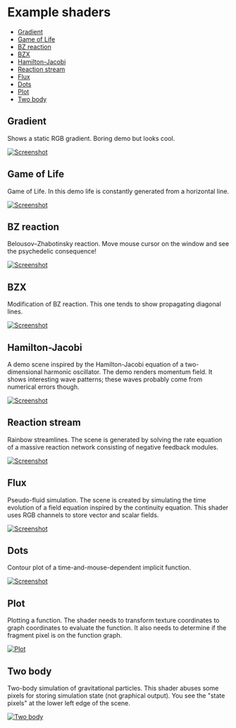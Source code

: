 # Example shaders

- [Gradient](#gradient)
- [Game of Life](#game-of-life)
- [BZ reaction](#bz-reaction)
- [BZX](#bzx)
- [Hamilton-Jacobi](#hamilton-jacobi)
- [Reaction stream](#reaction-stream)
- [Flux](#flux)
- [Dots](#dots)
- [Plot](#plot)
- [Two body](#two-body)


## Gradient

Shows a static RGB gradient. Boring demo but looks cool.

[![Screenshot](screenshots/gradient.png)](./gradient.frag)


## Game of Life

Game of Life. In this demo life is constantly generated from a horizontal line.

[![Screenshot](screenshots/game_of_life.png)](./game_of_life.frag)


## BZ reaction

Belousov–Zhabotinsky reaction. Move mouse cursor on the window and see the
psychedelic consequence!

[![Screenshot](screenshots/bz_reaction.png)](./bz_reaction.frag)


## BZX

Modification of BZ reaction. This one tends to show propagating diagonal lines.

[![Screenshot](screenshots/bzx.png)](./bzx.frag)


## Hamilton-Jacobi

A demo scene inspired by the Hamilton-Jacobi equation of a two-dimensional
harmonic oscillator. The demo renders momentum field. It shows interesting
wave patterns; these waves probably come from numerical errors though.

[![Screenshot](screenshots/hamilton_jacobi.png)](./hamilton_jacobi.frag)


## Reaction stream

Rainbow streamlines. The scene is generated by solving the rate equation of a
massive reaction network consisting of negative feedback modules.

[![Screenshot](screenshots/reaction_stream.png)](./reaction_stream.frag)


## Flux

Pseudo-fluid simulation. The scene is created by simulating the time evolution
of a field equation inspired by the continuity equation. This shader uses RGB
channels to store vector and scalar fields.

[![Screenshot](screenshots/flux.png)](./flux.frag)


## Dots

Contour plot of a time-and-mouse-dependent implicit function.

[![Screenshot](screenshots/dots.png)](./dots.frag)


## Plot

Plotting a function. The shader needs to transform texture coordinates to graph
coordinates to evaluate the function. It also needs to determine if the fragment
pixel is on the function graph.

[![Plot](screenshots/plot.png)](./plot.frag)


## Two body

Two-body simulation of gravitational particles. This shader abuses some pixels
for storing simulation state (not graphical output). You see the "state pixels"
at the lower left edge of the scene.

[![Two body](screenshots/two_body.png)](./two_body.frag)
